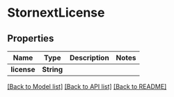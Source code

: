 # StornextLicense

## Properties

Name | Type | Description | Notes
------------ | ------------- | ------------- | -------------
**license** | **String** |  | 

[[Back to Model list]](../README.md#documentation-for-models) [[Back to API list]](../README.md#documentation-for-api-endpoints) [[Back to README]](../README.md)


